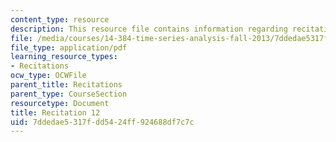```yaml
---
content_type: resource
description: This resource file contains information regarding recitation 12.
file: /media/courses/14-384-time-series-analysis-fall-2013/7ddedae5317fdd5424ff924688df7c7c_MIT14_384F13_rec12.pdf
file_type: application/pdf
learning_resource_types:
- Recitations
ocw_type: OCWFile
parent_title: Recitations
parent_type: CourseSection
resourcetype: Document
title: Recitation 12
uid: 7ddedae5-317f-dd54-24ff-924688df7c7c
---
```

